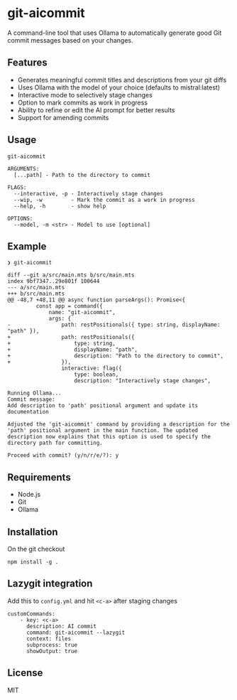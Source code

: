 # git-aicommit

A command-line tool that uses Ollama to automatically generate good Git commit messages based on your changes.

## Features

- Generates meaningful commit titles and descriptions from your git diffs
- Uses Ollama with the model of your choice (defaults to mistral:latest)
- Interactive mode to selectively stage changes
- Option to mark commits as work in progress
- Ability to refine or edit the AI prompt for better results
- Support for amending commits


## Usage

```
git-aicommit

ARGUMENTS:
  [...path] - Path to the directory to commit

FLAGS:
  --interactive, -p - Interactively stage changes
  --wip, -w         - Mark the commit as a work in progress
  --help, -h        - show help

OPTIONS:
  --model, -m <str> - Model to use [optional]
```

## Example

```
❯ git-aicommit

diff --git a/src/main.mts b/src/main.mts
index 9bf7347..29e801f 100644
--- a/src/main.mts
+++ b/src/main.mts
@@ -48,7 +48,11 @@ async function parseArgs(): Promise<{
         const app = command({
             name: "git-aicommit",
             args: {
-                path: restPositionals({ type: string, displayName: "path" }),
+                path: restPositionals({
+                    type: string,
+                    displayName: "path",
+                    description: "Path to the directory to commit",
+                }),
                 interactive: flag({
                     type: boolean,
                     description: "Interactively stage changes",

Running Ollama...
Commit message:
Add description to 'path' positional argument and update its documentation

Adjusted the 'git-aicommit' command by providing a description for the 'path' positional argument in the main function. The updated description now explains that this option is used to specify the directory path for committing.

Proceed with commit? (y/n/r/e/?): y
```

## Requirements

- Node.js
- Git
- Ollama

## Installation

On the git checkout

```
npm install -g .
```

## Lazygit integration

Add this to `config.yml` and hit `<c-a>` after staging changes

```
customCommands:
    - key: <c-a>
      description: AI commit
      command: git-aicommit --lazygit
      context: files
      subprocess: true
      showOutput: true
```


## License

MIT
